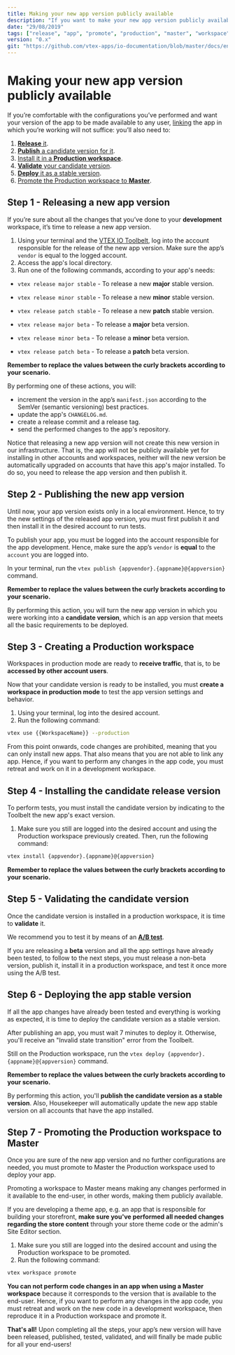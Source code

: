 ```yaml
---
title: Making your new app version publicly available
description: "If you want to make your new app version publicly available, linking it will not suffice. Learn in this recipe the step by step on how to make your new configurations finally available to the end user."
date: "29/08/2019"
tags: ["release", "app", "promote", "production", "master", "workspace", "public", "available", "end-user", "version", "production-mode"]
version: "0.x"
git: "https://github.com/vtex-apps/io-documentation/blob/master/docs/en/Recipes/store/making-your-new-app-version-publicly-available.md"
---
```


# Making your new app version publicly available

If you’re comfortable with the configurations you’ve performed and want your version of the app to be made available to any user, [linking](https://vtex.io/docs/recipes/store/linking-an-app) the app in which you’re working will not suffice: you’ll also need to: 

1. [**Release** it](#step-1---releasing-a-new-app-version).
2. [**Publish** a candidate version for it](#step-2---publishing-the-new-app-version).
3. [Install it in a **Production workspace**](#step-3---creating-a-production-workspace).
4. [**Validate** your candidate version](#step-5---validating-the-candidate-release-version).
5. [**Deploy** it as a stable version](#step-6---deploying-the-app-stable-version).
6. [Promote the Production workspace to **Master**](#step-7---promoting-the-production-workspace-to-master).

## Step 1 - Releasing a new app version

If you’re sure about all the changes that you’ve done to your **development** workspace, it’s time to release a new app version.

1. Using your terminal and the [VTEX IO Toolbelt](https://vtex.io/docs/recipes/development/vtex-io-cli-installment-and-command-reference#command-reference), log into the account responsible for the release of the new app version. Make sure the app’s `vendor` is equal to the logged account.
2. Access the app's local directory.
3. Run one of the following commands, according to your app's needs:

- `vtex release major stable` - To release a new **major** stable version.
- `vtex release minor stable` - To release a new **minor** stable version.
- `vtex release patch stable` - To release a new **patch** stable version.

- `vtex release major beta` - To release a **major** beta version.
- `vtex release minor beta` - To release a **minor** beta version.
- `vtex release patch beta` - To release a **patch** beta version.

<div class="alert alert-warning">
  <b>Remember to replace the values between the curly brackets according to your scenario.</b>
</div>

By performing one of these actions, you will:

- increment the version in the app’s `manifest.json` according to the SemVer (semantic versioning) best practices.
- update the app's `CHANGELOG.md`.
- create a release commit and a release tag.
- send the performed changes to the app's repository.

<div class="alert alert-warning">
Notice that releasing a new app version will not create this new version in our infrastructure. That is, the app will not be publicly available yet for installing in other accounts and workspaces, neither will the new version be automatically upgraded on accounts that have this app's major installed. To do so, you need to release the app version and then publish it.
</div>

## Step 2 - Publishing the new app version

Until now, your app version exists only in a local environment. Hence, to try the new settings of the released app version, you must first publish it and then install it in the desired account to run tests.

<div class="alert alert-warning">
To publish your app, you must be logged into the account responsible for the app development. Hence, make sure the app’s <code>vendor</code> is <b>equal</b> to the <code>account</code> you are logged into.
</div>

In your terminal, run the `vtex publish {appvendor}.{appname}@{appversion}` command.

<div class="alert alert-warning">
  <b>Remember to replace the values between the curly brackets according to your scenario.</b>
</div>

By performing this action, you will turn the new app version in which you were working into a **candidate version**, which is an app version that meets all the basic requirements to be deployed.

## Step 3 - Creating a Production workspace

Workspaces in production mode are ready to **receive traffic**, that is, to be **accessed by other account users**. 

Now that your candidate version is ready to be installed, you must **create a workspace in production mode**  to test the app version settings and behavior. 

1. Using your terminal, log into the desired account.
2. Run the following command:

```sh
vtex use {{WorkspaceName}} --production
```

<div class="alert alert-warning">
From this point onwards, code changes are prohibited, meaning that you can only install new apps. That also means that you are not able to link any app. Hence, if you want to perform any changes in the app code, you must retreat and work on it in a development workspace.
</div>

## Step 4 - Installing the candidate release version

To perform tests, you must install the candidate version by indicating to the Toolbelt the new app's exact version.

1. Make sure you still are logged into the desired account and using the Production workspace previously created. Then, run the following command:

```sh
vtex install {appvendor}.{appname}@{appversion}
```

<div class="alert alert-warning">
  <b>Remember to replace the values between the curly brackets according to your scenario.</b>
</div>

## Step 5 - Validating the candidate version

Once the candidate version is installed in a production workspace, it is time to **validate** it. 

We recommend you to test it by means of an [**A/B test**](https://vtex.io/docs/recipes/store/running-native-ab-testing).

<div class="alert alert-warning">
If you are releasing a <strong>beta</strong> version and all the app settings have already been tested, to follow to the next steps, you must release a non-beta version, publish it, install it in a production workspace, and test it once more using the A/B test.
</div>

## Step 6 - Deploying the app stable version

If all the app changes have already been tested and everything is working as expected, it is time to deploy the candidate version as a stable version.

<div class="alert alert-warning">
After publishing an app, you must wait 7 minutes to deploy it. Otherwise, you'll receive an "Invalid state transition" error from the Toolbelt.
</div>

Still on the Production workspace, run the `vtex deploy {appvendor}.{appname}@{appversion}` command.

<div class="alert alert-warning">
  <b>Remember to replace the values between the curly brackets according to your scenario.</b>
</div>

By performing this action, you'll **publish the candidate version as a stable version**. Also, Housekeeper will automatically update the new app stable version on all accounts that have the app installed.

## Step 7 - Promoting the Production workspace to Master

Once you are sure of the new app version and no further configurations are needed, you must promote to Master the Production workspace used to deploy your app.

Promoting a workspace to Master means making any changes performed in it available to the end-user, in other words, making them publicly available.

<div class="alert alert-dangerous">
If you are developing a theme app, e.g. an app that is responsible for building your storefront, <b>make sure you've performed all needed changes regarding the store content</b> through your store theme code or the admin's Site Editor section.
</div>

1. Make sure you still are logged into the desired account and using the Production workspace to be promoted.
2. Run the following command:

```sh
vtex workspace promote
```

<div class="alert alert-warning">
<strong>You can not perform code changes in an app when using a Master workspace</strong> because it corresponds to the version that is available to the end-user. Hence, if you want to perform any changes in the app code, you must retreat and work on the new code in a development workspace, then reproduce it in a Production workspace and promote it. 
</div>

**That's all!** Upon completing all the steps, your app’s new version will have been released, published, tested, validated, and will finally be made public for all your end-users!
